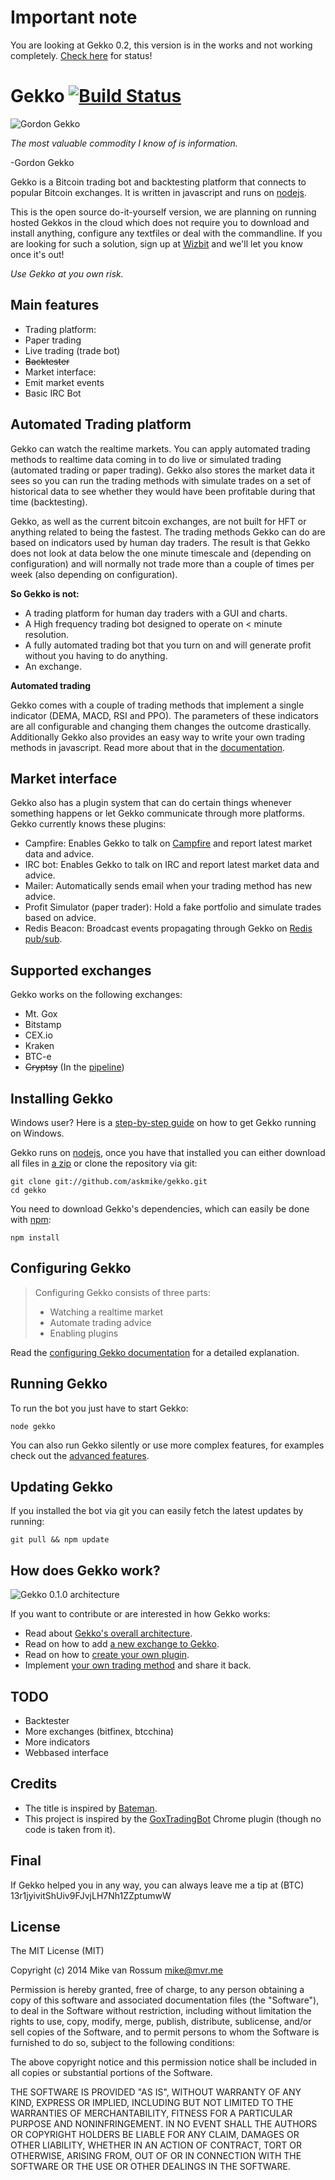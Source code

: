 # Important note

You are looking at Gekko 0.2, this version is in the works and not working completely. [Check here](https://github.com/askmike/gekko/issues/255) for status!

# Gekko [![Build Status](https://travis-ci.org/askmike/gekko.png)](https://travis-ci.org/askmike/gekko)

![Gordon Gekko](http://mikevanrossum.nl/static/gekko.jpg)

*The most valuable commodity I know of is information.*

-Gordon Gekko

Gekko is a Bitcoin trading bot and backtesting platform that connects to popular Bitcoin exchanges. It is written in javascript and runs on [nodejs](http://nodejs.org). 

This is the open source do-it-yourself version, we are planning on running hosted Gekkos in the cloud which does not require you to download and install anything, configure any textfiles or deal with the commandline. If you are looking for such a solution, sign up at [Wizbit](http://wizb.it) and we'll let you know once it's out!

*Use Gekko at you own risk.*

## Main features

* Trading platform:
 * Paper trading
 * Live trading (trade bot)
 * ~~Backtester~~
* Market interface:
 * Emit market events
 * Basic IRC Bot

## Automated Trading platform

Gekko can watch the realtime markets. You can apply automated trading methods to realtime data coming in to do live or simulated trading (automated trading or paper trading). Gekko also stores the market data it sees so you can run the trading methods with simulate trades on a set of historical data to see whether they would have been profitable during that time (backtesting).

Gekko, as well as the current bitcoin exchanges, are not built for HFT or anything related to being the fastest. The trading methods Gekko can do are based on indicators used by human day traders. The result is that Gekko does not look at data below the one minute timescale and (depending on configuration) and will normally not trade more than a couple of times per week (also depending on configuration).

**So Gekko is not:**

- A trading platform for human day traders with a GUI and charts.
- A High frequency trading bot designed to operate on < minute resolution.
- A fully automated trading bot that you turn on and will generate profit without you having to do anything.
- An exchange.

**Automated trading**

Gekko comes with a couple of trading methods that implement a single indicator (DEMA, MACD, RSI and PPO). The parameters of these indicators are all configurable and changing them changes the outcome drastically. Additionally Gekko also provides an easy way to write your own trading methods in javascript. Read more about that in the [documentation](https://github.com/askmike/gekko/blob/master/docs/internals/trading_methods.md).

## Market interface

Gekko also has a plugin system that can do certain things whenever something happens or let Gekko communicate through more platforms. Gekko currently knows these plugins:

- Campfire: Enables Gekko to talk on [Campfire](https://campfirenow.com/) and report latest market data and advice.
- IRC bot: Enables Gekko to talk on IRC and report latest market data and advice.
- Mailer: Automatically sends email when your trading method has new advice.
- Profit Simulator (paper trader): Hold a fake portfolio and simulate trades based on advice.
- Redis Beacon: Broadcast events propagating through Gekko on [Redis pub/sub](http://redis.io/topics/pubsub).

## Supported exchanges

Gekko works on the following exchanges:

- Mt. Gox
- Bitstamp
- CEX.io
- Kraken
- BTC-e
- ~~Cryptsy~~ (In the [pipeline](https://github.com/askmike/gekko/pull/200))

## Installing Gekko

Windows user? Here is a [step-by-step guide](https://github.com/askmike/gekko/blob/master/docs/installing_gekko_on_windows.md) on how to get Gekko running on Windows.

Gekko runs on [nodejs](http://nodejs.org/), once you have that installed you can either download all files in [a zip](https://github.com/askmike/gekko/archive/master.zip) or clone the repository via git:

    git clone git://github.com/askmike/gekko.git
    cd gekko

You need to download Gekko's dependencies, which can easily be done with [npm](http://npmjs.org):

    npm install

## Configuring Gekko

> Configuring Gekko consists of three parts: 
> 
> - Watching a realtime market
> - Automate trading advice
> - Enabling plugins

Read the [configuring Gekko documentation](https://github.com/askmike/gekko/tree/master/docs/Configuring_gekko.md) for a detailed explanation.

## Running Gekko

To run the bot you just have to start Gekko:

    node gekko

You can also run Gekko silently or use more complex features, for examples check out the [advanced features](https://github.com/askmike/gekko/tree/master/docs/Advanced_features.md).

## Updating Gekko

If you installed the bot via git you can easily fetch the latest updates by running:

    git pull && npm update

## How does Gekko work?

![Gekko 0.1.0 architecture](http://data.wizb.it/misc/gekko-0.1.0-architecture.jpg)

If you want to contribute or are interested in how Gekko works:

- Read about [Gekko's overall architecture](https://github.com/askmike/gekko/tree/master/docs/internals/architecture.md).
- Read on how to add [a new exchange to Gekko](https://github.com/askmike/gekko/tree/master/docs/internals/exchanges.md).
- Read on how to [create your own plugin](https://github.com/askmike/gekko/tree/master/docs/internals/plugins.md).
- Implement [your own trading method](https://github.com/askmike/gekko/blob/master/docs/internals/trading_methods.md) and share it back.

## TODO

* Backtester
* More exchanges (bitfinex, btcchina)
* More indicators
* Webbased interface

## Credits

* The title is inspired by [Bateman](https://github.com/fearofcode/bateman).
* This project is inspired by the [GoxTradingBot](https://github.com/virtimus/GoxTradingBot/) Chrome plugin (though no code is taken from it).

## Final

If Gekko helped you in any way, you can always leave me a tip at (BTC) 13r1jyivitShUiv9FJvjLH7Nh1ZZptumwW

## License

The MIT License (MIT)

Copyright (c) 2014 Mike van Rossum <mike@mvr.me>

Permission is hereby granted, free of charge, to any person obtaining a copy
of this software and associated documentation files (the "Software"), to deal
in the Software without restriction, including without limitation the rights
to use, copy, modify, merge, publish, distribute, sublicense, and/or sell
copies of the Software, and to permit persons to whom the Software is
furnished to do so, subject to the following conditions:

The above copyright notice and this permission notice shall be included in
all copies or substantial portions of the Software.

THE SOFTWARE IS PROVIDED "AS IS", WITHOUT WARRANTY OF ANY KIND, EXPRESS OR
IMPLIED, INCLUDING BUT NOT LIMITED TO THE WARRANTIES OF MERCHANTABILITY,
FITNESS FOR A PARTICULAR PURPOSE AND NONINFRINGEMENT. IN NO EVENT SHALL THE
AUTHORS OR COPYRIGHT HOLDERS BE LIABLE FOR ANY CLAIM, DAMAGES OR OTHER
LIABILITY, WHETHER IN AN ACTION OF CONTRACT, TORT OR OTHERWISE, ARISING FROM,
OUT OF OR IN CONNECTION WITH THE SOFTWARE OR THE USE OR OTHER DEALINGS IN
THE SOFTWARE.